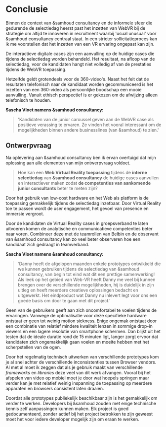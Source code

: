 # Conclusie

Binnen de context van &samhoud consultancy en de informele sfeer die gedurende de selectiedag heerst past het inzetten van WebVR bij de strategie om altijd te innoveren in recruitment waarbij 'usual unusual' voor &samhoud consultancy centraal staat. In een stricter sollicitatieproces kan ik me voorstellen dat het inzetten van een VR ervaring ongepast kan zijn.

De interactieve digitale cases zijn een aanvulling op de huidige cases die tijdens de selectiedag worden behandeld. Het resultaat, na afloop van de selectiedag, voor de kandidaten hangt niet volledig af van de prestaties tijdens de WebVR toepassing.

Hetzelfde geldt grotendeels voor de 360-video's. Naast het feit dat de resultaten telefonisch naar de kandidaat worden gecommuniceerd is het inzetten van een 360-video als persoonlijke boodschap een mooie aanvulling. Vanuit ethisch perspectief is er gekozen om de afwijzing alleen telefonisch te houden.

**Sascha Vloet namens &samhoud consultancy:**
> 'Kandidaten van de junior caroussel geven aan de WebVR case als positieve verassing te ervaren. Ze vinden het vooral interessant om de mogelijkheden binnen andere businesslines (van &samhoud) te zien.'

## Ontwerpvraag

Na oplevering aan &samhoud consultancy ben ik ervan overtuigd dat mijn oplossing aan alle elementen van mijn ontwerpvraag voldoet.

> Hoe kan een **Web Virtual Reality toepassing** tijdens de **interne selectiedag** van **&samhoud consultancy** de huidige cases aanvullen en interactiever maken zodat **de competenties van aankomende junior consultants** beter te meten zijn?

Door het gebruik van low-cost hardware en het Web als platform is de toepassing gemakkelijk tijdens de selectiedag inzetbaar. Door Virtual Reality toe te passen wordt de user engagement, het gevoel van presence en immersie vergroot.

Door de kandidaten de Virtual Reality cases in groepsverband te laten uitvoeren komen de analytische en communicatieve competenties beter naar voren. Combineer deze met de teamrollen van Belbin en de observant van &samhoud consultancy kan zo veel beter observeren hoe een kandidaat zich gedraagt in teamverband.

**Sascha Vloet namens &samhoud consultancy:**
> ‘Danny heeft de afgelopen maanden enkele prototypes ontwikkeld die we kunnen gebruiken tijdens de selectiedag van &samhoud consultancy, van begin tot eind wat dit een prettige samenwerking! Als leek op het gebied van Web-VR heeft Danny me veel bij kunnen brengen over de verschillende mogelijkheden, hij is duidelijk in zijn uitleg en heeft meerdere creatieve oplossingen bedacht en uitgewerkt. Het eindproduct wat Danny nu inlevert legt voor ons een goede basis om door te gaan met dit project.’

Geen van de gebruikers geeft aan zich oncomfortabel te voelen tijdens de ervaringen. Vanwege de optimalisatie voor deze specifieke hardware ontstaat er geen tot weinig motion sickness. Enige ongemak ontstaat door een combinatie van relatief mindere kwaliteit lenzen in sommige drop-in viewers en een lagere resolutie van smartphone schermen. Dan blijkt uit het testen dat de ideale duratie rond de 15 minuten ligt, langer zorgt ervoor dat kandidaten zich ongemakkelijk gaan voelen en moeite hebben met het scherpstellen van de ogen.

Door het regelmatig technisch uitwerken van verschillende prototypes kom je al snel achter de verschillende inconsistenties tussen Browser vendors. Al met al moet ik zeggen dat als je gebruik maakt van verschillende *frameworks* en *libraries* deze veel van dit werk afvangen. Vooral bij het afspelen van video op mobiel moet je door wat hoepels springen maar verder kan je met relatief weinig inspanning de toepassing op meerdere apparaten en browsers consistent laten draaien.

Doordat alle prototypes publiekelijk beschikbaar zijn is het gemakkelijk om verder te werken. Developers bij &samhoud zouden met enige technische kennis zelf aanpassingen kunnen maken. Elk project is goed gedocumenteerd, zonder actief bij het project betrokken te zijn geweest moet het voor iedere developer mogelijk zijn om eraan te werken.